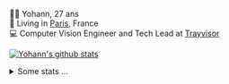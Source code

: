 <p>
  👨🏻 <bold>Yohann</bold>, 27 ans<br/>
  💼 Living in <a href="https://www.google.com/maps?q=paris">Paris</a>, France<br/>
  💻 Computer Vision Engineer and Tech Lead at <a href="https://trayvisor.com/">Trayvisor</a><br/>
</p>

<a href="https://github.com/anuraghazra/github-readme-stats"><img align="center" src="https://github-readme-stats-go94hl40s-yohann84l.vercel.app//api?username=yohann84L&show_icons=true&include_all_commits=true" alt="Yohann's github stats" /> </a>


<details>
  <summary>Some stats ...</summary><br/>
  

<!--START_SECTION:waka-->
![Code Time](http://img.shields.io/badge/Code%20Time-155%20hrs%2052%20mins-blue)

![Profile Views](http://img.shields.io/badge/Profile%20Views-0-blue)

**🐱 My GitHub Data** 

> 🏆 1,195 Contributions in the Year 2022
 > 
> 📦 440.5 kB Used in GitHub's Storage 
 > 
> 🚫 Not Opted to Hire
 > 
> 📜 24 Public Repositories 
 > 
> 🔑 21 Private Repositories  
 > 
**I'm an Early 🐤** 

```text
🌞 Morning    319 commits    ████████░░░░░░░░░░░░░░░░░   31.96% 
🌆 Daytime    559 commits    ██████████████░░░░░░░░░░░   56.01% 
🌃 Evening    119 commits    ███░░░░░░░░░░░░░░░░░░░░░░   11.92% 
🌙 Night      1 commits      ░░░░░░░░░░░░░░░░░░░░░░░░░   0.1%

```
📅 **I'm Most Productive on Thursday** 

```text
Monday       183 commits    ████░░░░░░░░░░░░░░░░░░░░░   18.34% 
Tuesday      169 commits    ████░░░░░░░░░░░░░░░░░░░░░   16.93% 
Wednesday    170 commits    ████░░░░░░░░░░░░░░░░░░░░░   17.03% 
Thursday     228 commits    █████░░░░░░░░░░░░░░░░░░░░   22.85% 
Friday       225 commits    █████░░░░░░░░░░░░░░░░░░░░   22.55% 
Saturday     14 commits     ░░░░░░░░░░░░░░░░░░░░░░░░░   1.4% 
Sunday       9 commits      ░░░░░░░░░░░░░░░░░░░░░░░░░   0.9%

```


📊 **This Week I Spent My Time On** 

```text
⌚︎ Time Zone: Europe/Paris

💬 Programming Languages: 
Python                   8 hrs 38 mins       ███████████████████████░░   95.33% 
YAML                     6 mins              ░░░░░░░░░░░░░░░░░░░░░░░░░   1.15% 
JavaScript               5 mins              ░░░░░░░░░░░░░░░░░░░░░░░░░   0.97% 
HTTP Request             5 mins              ░░░░░░░░░░░░░░░░░░░░░░░░░   0.93% 
JSON                     3 mins              ░░░░░░░░░░░░░░░░░░░░░░░░░   0.68%

🔥 Editors: 
PyCharm                  7 hrs 19 mins       ████████████████████░░░░░   80.8% 
VS Code                  1 hr 39 mins        ████░░░░░░░░░░░░░░░░░░░░░   18.24% 
WebStorm                 5 mins              ░░░░░░░░░░░░░░░░░░░░░░░░░   0.97%

💻 Operating System: 
Mac                      9 hrs 4 mins        █████████████████████████   100.0%

```

**I Mostly Code in Python** 

```text
Python                   18 repos            ██████████████░░░░░░░░░░░   56.25% 
Java                     6 repos             ████░░░░░░░░░░░░░░░░░░░░░   18.75% 
JavaScript               2 repos             █░░░░░░░░░░░░░░░░░░░░░░░░   6.25% 
R                        2 repos             █░░░░░░░░░░░░░░░░░░░░░░░░   6.25% 
HTML                     1 repo              ░░░░░░░░░░░░░░░░░░░░░░░░░   3.12%

```



 Last Updated on 22/10/2022 02:28:32 UTC
<!--END_SECTION:waka-->
